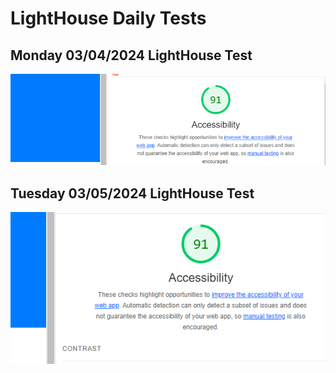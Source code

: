 # LightHouse Daily Tests

## Monday 03/04/2024 LightHouse Test

![LightHouse Test Monday](./img/lighthouselabweek3monday.PNG)

## Tuesday 03/05/2024 LightHouse Test

![LightHouse Test](./img/tuesdaylighthouse.PNG)